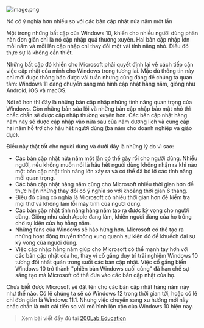 ![image.png](https://images.viblo.asia/d4abd56a-63a5-4189-a06b-5fd4c7ddcd47.png)

Nó có ý nghĩa hơn nhiều so với các bản cập nhật nửa năm một lần

Một trong những bất cập của Windows 10, khiến cho nhiều người dùng phàn nàn đơn giản chỉ là nó cập nhập quá thường xuyên. Hai bản cập nhập lớn mỗi năm và mỗi lần cập nhập chỉ thay đổi một vài tính năng nhỏ. Điều đó thực sự là không cần thiết.

Những bất cập đó khiến cho Microsoft phải quyết định lại về cách tiếp cận việc cập nhật của mình cho Windows trong tương lai. Mặc dù thông tin này chỉ mới được thông báo được vài tuần nhưng cũng đáng để chúng ta quan tâm: Windows 11 đang chuyển sang mô hình cập nhật hàng năm, giống như Android, iOS và macOS.

Nói rõ hơn thì đây là những bản cập nhập những tính năng quan trọng của Windows. Còn những bản sửa lỗi và những bản cập nhập bảo mật nhỏ thì chắc chắn sẽ được cập nhập thường xuyên hơn. Các bản cập nhật hàng năm này sẽ được cập nhập vào nửa sau của năm dương lịch và cung cấp hai năm hỗ trợ cho hầu hết người dùng (ba năm cho doanh nghiệp và giáo dục).

Điều này thật tốt cho người dùng và dưới đây là những lý do vì sao:

* Các bản cập nhật nửa năm một lần có thể gây rối cho người dùng. Nhiều người, nếu không muốn nói là hầu hết người dùng không nhận ra khi nào một bản cập nhật tính năng lớn xảy ra và có thể đã bỏ lỡ các tính năng mới quan trọng.
* Các bản cập nhật hàng năm cũng cho Microsoft nhiều thời gian hơn để thực hiện những thay đổi có ý nghĩa so với khoảng thời gian 6 tháng.
* Điều đó cũng có nghĩa là Microsoft có nhiều thời gian hơn để kiểm tra mọi thứ và không làm lỗi máy tính của người dùng.
* Các bản cập nhật tính năng hàng năm tạo ra được kỳ vọng cho người dùng. Giống như cách Apple đang làm, khiến người dùng của họ trông chờ sự kiện của họ hằng năm.
* Những fans của Windows sẽ hào hứng hơn. Microsoft có thể tạo ra những hoạt động truyền thông xung quanh sự kiện đó để khuếch đại sự kỳ vòng của người dùng.
* Việc cập nhập hằng năm giúp cho Microsoft có thể mạnh tay hơn với các bản cập nhật của họ, thay vì cố gắng duy trì trải nghiệm Windows 10 tương đối nhất quán trong suốt các bản cập nhật. Việc cố gắng biến Windows 10 trở thành "phiên bản Windows cuối cùng" đã hạn chế sự sáng tạo mà Microsoft có thể đưa vào các bản cập nhật của họ.

Chưa biết được Microsoft sẽ đặt tên cho các bản cập nhật hàng năm này như thế nào. Có lẽ chúng ta sẽ có Windows 12 trong thời gian tới, hoặc có lẽ chỉ đơn giản là Windows 11.1. Nhưng việc chuyển sang xu hướng mới này chắc chắn là một cải tiến so với mô hình lộn xộn của Windows 10 hiện nay.

> Xem bài viết đầy đủ tại [200Lab Education](https://200lab.io/blog/windows-11-mo-hinh-cap-nhap-hang-nam/)